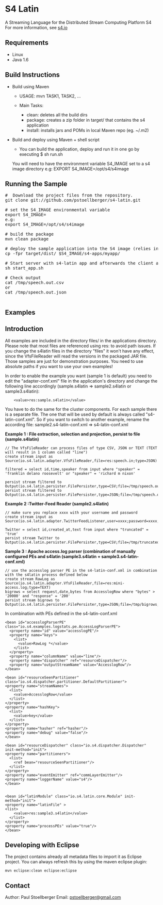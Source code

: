 S4 Latin
==============================
A Streaming Language for the Distributed Stream Computing Platform S4<br />
For more information, see [s4.io](http://s4.io)

Requirements
------------

* Linux
* Java 1.6

Build Instructions
------------------

* Build using Maven

	- USAGE: mvn TASK1, TASK2, ...
	
	- Main Tasks:
	
		+ clean: deletes all the build dirs
		+ package: creates a zip folder in target/ that contains the s4 application
		+ install: installs jars and POMs in local Maven repo (eg. ~/.m2)

* Build and deploy using Maven + shell script

    - You can build the application, deploy and run it in one go by executing
    $ sh run.sh
    
    You will need to have the environment variable S4_IMAGE set to a s4 image directory
    e.g: EXPORT S4_IMAGE=/opt/s4/s4image



Running the Sample
---------------------------------------
<pre>
#  Download the project files from the repository.
git clone git://github.com/pstoellberger/s4-latin.git

# set the S4_IMAGE environmental variable
export S4_IMAGE=<path to s4 image>
e.g:
export S4_IMAGE=/opt/s4/s4image

# build the package
mvn clean package

# deploy the sample application into the S4 image (relies in the S4_IMAGE environmental variable)
cp -fpr target/dist/ $S4_IMAGE/s4-apps/myapp/

# Start server with s4-latin app and afterwards the client adapter as well
sh start_app.sh

# Check output
cat /tmp/speech.out.csv
or
cat /tmp/speech.out.json

</pre>

Examples
---------------------------------------

Introduction
---------------------------------------
All examples are included in the directory files/ in the applications directory.
Please note that most files are referenced using res: to avoid path issues.
If you change the s4latin files in the directory "files" it won't have any effect, since the VfsFileReader will read the versions in the packaged JAR file.
Those samples are just for demonstration purposes. You need to use absolute paths if you want to use your own examples!

In order to enable the example you want (sample 1 is default) you need to edit the "adapter-conf.xml" file in the application's directory
and change the following line accordingly (sample.s4latin => sample2.s4latin or sample3.s4latin):

        <value>res:sample.s4latin</value>

You have to do the same for the cluster components.
For each sample there is a separate file. The one that will be used by default is always called "s4-latin-conf.xml".
So if you want to switch to another example, rename the according file: sample2.s4-latin-conf.xml => s4-latin-conf.xml


<b> Example 1 : File extraction, selection and projection, persist to file (sample.s4latin) </b>

    // The VfsFileReader can process files of type CSV, JSON or TEXT (TEXT will result in 1 column called "line")
    create stream input as Source(io.s4.latin.adapter.VfsFileReader,file=res:speech.in;type=JSON)
    
    filtered = select id,time,speaker from input where "speaker" = 'franklin delano roosevelt' or "speaker" = 'richard m nixon'
    
    persist stream filtered to Output(io.s4.latin.persister.FilePersister,type=CSV;file=/tmp/speech.out.csv;delimiter=\t)
    persist stream filtered to Output(io.s4.latin.persister.FilePersister,type=JSON;file=/tmp/speech.out.json;)


<b> Example 2 :Twitter-Feed Reader (sample2.s4latin) </b>

    // make sure you replace xxxx with your username and password
    create stream input as Source(io.s4.latin.adapter.TwitterFeedListener,user=xxxx;password=xxxx;url=http://stream.twitter.com:80/1/statuses/sample.json)
    
    Twitter = select id,created_at,text from input where "truncated" = 'true'
    persist stream Twitter to Output(io.s4.latin.persister.FilePersister,type=CSV;file=/tmp/truncated_twitter_data;delimiter=\t\t)


<b> Sample 3 : Apache access.log parser (combination of manually configured PEs and s4latin (sample3.s4latin + sample3.s4-latin-conf.xml) </b>

    // use the accesslog parser PE in the s4-latin-conf.xml in combination with the s4latin process defined below
    create stream RawLog as Source(io.s4.latin.adapter.VfsFileReader,file=res:mini-access.log;type=TEXT)
    bigrows = select request,date,bytes from AccesslogRow where "bytes" > '20000' and "response" = '200'
    persist stream bigrows to Output(io.s4.latin.persister.FilePersister,type=JSON;file=/tmp/bigrows;)


In combination with PEs defined in the s4-latin-conf.xml
    
    <bean id="accesslogParserPE" class="io.s4.examples.logstats.pe.AccessLogParserPE">
      <property name="id" value="accesslogPE"/>
      <property name="keys">
        <list>
          <value>RawLog *</value>
        </list>
      </property>
      <property name="columnName" value="line"/>
      <property name="dispatcher" ref="resourceDispatcher"/>
      <property name="outputStreamName" value="AccesslogRow"/>
    </bean>
  
    <bean id="resourceSeenPartitioner" class="io.s4.dispatcher.partitioner.DefaultPartitioner">
    <property name="streamNames">
      <list>
        <value>AccesslogRow</value>
      </list>
    </property>
    <property name="hashKey">
      <list>
        <value>key</value>
      </list>
    </property>
    <property name="hasher" ref="hasher"/>
    <property name="debug" value="false"/>
    </bean>

    <bean id="resourceDispatcher" class="io.s4.dispatcher.Dispatcher" init-method="init">
    <property name="partitioners">
      <list>
        <ref bean="resourceSeenPartitioner"/>
      </list>
    </property>
    <property name="eventEmitter" ref="commLayerEmitter"/>
    <property name="loggerName" value="s4"/>
    </bean>
  
  
    <bean id="latinModule" class="io.s4.latin.core.Module" init-method="init">
    <property name="latinFile" >
    <list>
        <value>res:sample3.s4latin</value>
      </list>
    </property>
    <property name="processPEs" value="true"/>
    </bean>
    


Developing with Eclipse
-----------------------

The project contains already all metadata files to import it as Eclipse project.
You can always refresh this by using the maven eclipse plugin:

    mvn eclipse:clean eclipse:eclipse

Contact
-----------------------
Author:     Paul Stoellberger
Email:      pstoellberger@gmail.com


